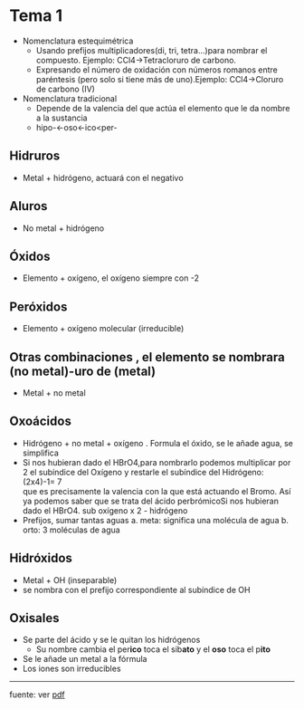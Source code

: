 # Tema 1
* Nomenclatura estequimétrica
  * Usando prefijos multiplicadores(di, tri, tetra...)para nombrar el compuesto. Ejemplo: CCl4→Tetracloruro de carbono.
  * Expresando el número de oxidación con números romanos entre paréntesis (pero solo si tiene más de uno).Ejemplo: CCl4→Cloruro de carbono (IV)
* Nomenclatura tradicional
  * Depende de la valencia del que actúa el elemento que le da nombre a la sustancia
   * hipo-<-oso<-ico<per-
        
## Hidruros
  * Metal + hidrógeno, actuará con el negativo
## Aluros
  * No metal + hidrógeno
## Óxidos
  * Elemento + oxígeno, el oxígeno siempre con -2
## Peróxidos
  * Elemento + oxígeno molecular (irreducible)
## Otras combinaciones , el elemento se nombrara (no metal)-uro de (metal)
  * Metal + no metal
## Oxoácidos
  * Hidrógeno + no metal + oxígeno . Formula el óxido, se le añade agua, se simplifica
  * Si nos hubieran dado el HBrO4,para nombrarlo podemos multiplicar por 2 el subíndice del Oxígeno y restarle el subíndice del Hidrógeno: (2x4)-1=  7    
    que es precisamente la valencia con la que está actuando el Bromo. Así ya podemos saber que se trata del ácido perbrómicoSi nos hubieran dado el HBrO4.
    sub oxígeno x 2 - hidrógeno
  * Prefijos, sumar tantas aguas
      a. meta: significa una molécula de agua
      b. orto: 3 moléculas de agua
## Hidróxidos
  * Metal + OH (inseparable)
  * se nombra con el prefijo correspondiente al subíndice de OH
## Oxisales
  * Se parte del ácido y se le quitan los hidrógenos
      * Su nombre cambia el per**ico** toca el sib**ato** y el **oso** toca el p**ito**
  * Se le añade un metal a la fórmula
  * Los iones son irreducibles
---
fuente: ver [pdf](https://unaquimicaparatodos.com/wp-content/uploads/2016/12/Libro-Principal-01.pdf)
